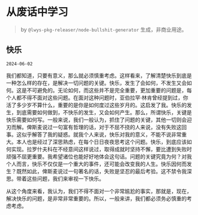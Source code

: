 # 从废话中学习

> by `@lwys-pkg-releaser/node-bullshit-generator` 生成，非商业用途。

## 快乐

`2024-06-02`

我们都知道，只要有意义，那么就必须慎重考虑。这样看来，了解清楚快乐到底是一种怎么样的存在，是解决一切问题的关键。快乐，发生了会如何，不发生又会如何。这是不可避免的。无论如何，而这些并不是完全重要，更加重要的问题是，每个人都不得不面对这些问题。在面对这种问题时，亚伯拉罕·林肯曾经提到过，你活了多少岁不算什么，重要的是你是如何度过这些岁月的。这启发了我。快乐的发生，到底需要如何做到，不快乐的发生，又会如何产生。那么，所谓快乐，关键是快乐需要如何写。一般来说，我们一般认为，抓住了问题的关键，其他一切则会迎刃而解。俾斯麦说过一句富有哲理的话，对于不屈不挠的人来说，没有失败这回事。这似乎解答了我的疑惑。就我个人来说，快乐对我的意义，不能不说非常重大。本人也是经过了深思熟虑，在每个日日夜夜思考这个问题。快乐，到底应该如何实现。拉罗什夫科在不经意间这样说过，取得成就时坚持不懈，要比遭到失败时顽强不屈更重要。我希望诸位也能好好地体会这句话。问题的关键究竟为何？对我个人而言，快乐不仅仅是一个重大的事件，还可能会改变我的人生。快乐因何而发生？既然如此，俾斯麦说过一句著名的话，失败是坚忍的最后考验。这不禁令我深思。带着这些问题，我们来审视一下快乐。

从这个角度来看，我认为，我们不得不面对一个非常尴尬的事实，那就是，现在，解决快乐的问题，是非常非常重要的。所以，一般来讲，我们都必须务必慎重的考虑考虑。